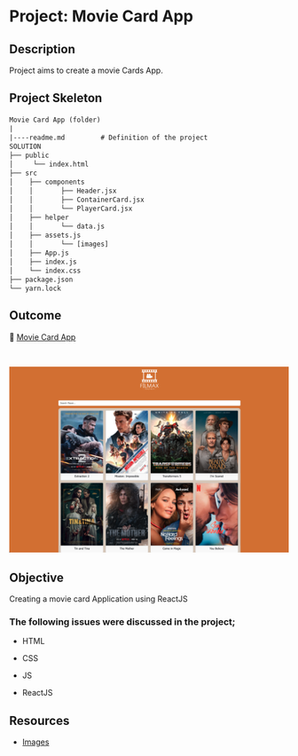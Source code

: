# Project: Movie Card App

## Description

Project aims to create a movie Cards App.

## Project Skeleton

```
Movie Card App (folder)
|
|----readme.md         # Definition of the project
SOLUTION
├── public
│     └── index.html
├── src
│    ├── components
│    │       ├── Header.jsx
│    │       ├── ContainerCard.jsx
│    │       └── PlayerCard.jsx
│    ├── helper
│    │       └── data.js
│    ├── assets.js
│    │       └── [images]
│    ├── App.js
│    ├── index.js
│    └── index.css
├── package.json
└── yarn.lock
```

## Outcome

🔗 [Movie Card App](https://cw-movie-card.netlify.app)

<br>

![Movie Card App](./filmax.png)

## Objective

Creating a movie card Application using ReactJS

### The following issues were discussed in the project;

- HTML

- CSS

- JS

- ReactJS

## Resources

- [Images](../assets/)
